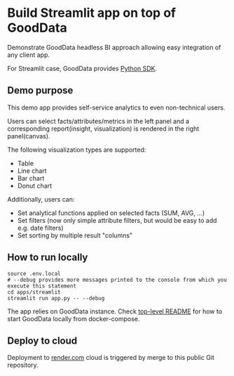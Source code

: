 # Build Streamlit app on top of GoodData 

Demonstrate GoodData headless BI approach allowing easy integration of any client app.

For Streamlit case, GoodData provides [Python SDK](https://www.gooddata.com/developers/cloud-native/doc/cloud/api-and-sdk/python-sdk/).

## Demo purpose

This demo app provides self-service analytics to even non-technical users.

Users can select facts/attributes/metrics in the left panel and a corresponding report(insight, visualization) is rendered in the right panel(canvas).

The following visualization types are supported:
- Table
- Line chart
- Bar chart
- Donut chart

Additionally, users can:
- Set analytical functions applied on selected facts (SUM, AVG, ...)
- Set filters (now only simple attribute filters, but would be easy to add e.g. date filters)
- Set sorting by multiple result "columns"

## How to run locally
```shell
source .env.local
# --debug provides more messages printed to the console from which you execute this statement
cd apps/streamlit
streamlit run app.py -- --debug
```

The app relies on GoodData instance. Check [top-level README](../../README.md) for how to start GoodData locally from docker-compose.

## Deploy to cloud

Deployment to [render.com](render.com) cloud is triggered by merge to this public Git repository.

